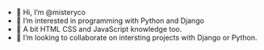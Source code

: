- 👋 Hi, I’m @misteryco
- 👀 I’m interested in programming with Python and Django 
- 🌱 A bit HTML CSS and JavaScript knowledge too.
- 💞️ I’m looking to collaborate on intersting projects with Django or Python.

<!---
misteryco/misteryco is a ✨ special ✨ repository because its `README.md` (this file) appears on your GitHub profile.
You can click the Preview link to take a look at your changes.
--->

